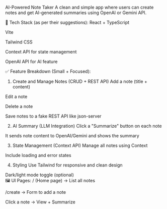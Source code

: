 AI-Powered Note Taker
A clean and simple app where users can create notes and get AI-generated summaries using OpenAI or Gemini API. 

🔧 Tech Stack (as per their suggestions):
React + TypeScript

Vite

Tailwind CSS

Context API for state management

OpenAI API for AI feature  

✅ Feature Breakdown (Small + Focused):
1. Create and Manage Notes (CRUD + REST API)
Add a note (title + content)

Edit a note

Delete a note

Save notes to a fake REST API like json-server

2. AI Summary (LLM Integration)
Click a "Summarize" button on each note

It sends note content to OpenAI/Gemini and shows the summary

3. State Management (Context API)
Manage all notes using Context

Include loading and error states

4. Styling
Use Tailwind for responsive and clean design

Dark/light mode toggle (optional)  
🖼 UI Pages:
/ (Home page) → List all notes

/create → Form to add a note

Click a note → View + Summarize

